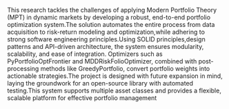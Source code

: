 This research tackles the challenges of applying Modern Portfolio Theory (MPT) in dynamic markets by developing a robust, end-to-end portfolio optimization system.The solution automates the entire process from data acquisition to risk-return modeling and optimization,while adhering to strong software engineering principles.Using SOLID principles,design patterns and API-driven architecture, the system ensures modularity, scalability, and ease of integration.
Optimizers such as PyPortfolioOptFrontier and MDDRiskFolioOptimizer, combined with post-processing methods like GreedyPortfolio, convert portfolio weights into actionable strategies.The project is designed with future expansion in mind, laying the groundwork for an open-source library with automated testing.This system supports multiple asset classes and provides a flexible, scalable platform for effective portfolio management
